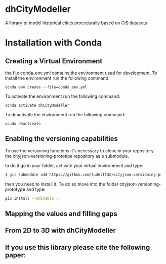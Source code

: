 # dhCityModeller
A library to model historical cities procedurally based on GIS datasets

# Installation with Conda
## Creating a Virtual Environment
the file conda_env.yml contains the environment used for development.
To install the environment run the following command:
```
conda env create --file=conda_env.yml
```
To activate the environment run the following command:
```
conda activate dhCityModeller
```
To deactivate the environment run the following command:
```
conda deactivate
```

## Enabling the versioning capabilities
To use the versioning functions it's necessary to clone in your repository the cityjson-versioning-prototipe repository as a submodule. 

to do it go in your folder, activate your virtual environment and type:
```bash
$ git submodule add https://github.com/tudelft3d/cityjson-versioning-prototype.git
```

then you need to install it. To do so move into the folder cityjson-versioning-prototype and type:

```bash
pip install --editable .
```
## Mapping the values and filling gaps
## From 2D to 3D with dhCityModeller
## If you use this library please cite the following paper:
``` 


